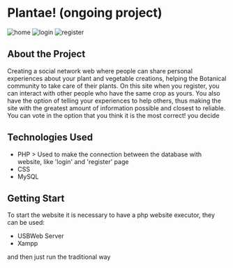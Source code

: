 # Plantae! (ongoing project)
![home](https://github.com/christianlopessouza/plantae-v1/blob/main/prints/home.gif?raw=true)
![login](https://github.com/christianlopessouza/plantae-v1/blob/main/prints/login.PNG?raw=true)
![register](https://github.com/christianlopessouza/plantae-v1/blob/main/prints/register.PNG?raw=true)



## About the Project
Creating a social network web where people can share
personal experiences about your plant and vegetable creations, helping
the Botanical community to take care of their plants. On this site when you register, you can interact with other people who have the same crop as yours. You also have the option of telling your experiences to help others, thus making the site with the greatest amount of information possible and closest to reliable.
You can vote in the option that you think it is the most correct! you decide

## Technologies Used
- PHP > Used to make the connection between the database with website, like 'login' and 'register' page
- CSS 
- MySQL 

## Getting Start
To start the website it is necessary to have a php website executor, they can be used:

- USBWeb Server
- Xampp

and then just run the traditional way

